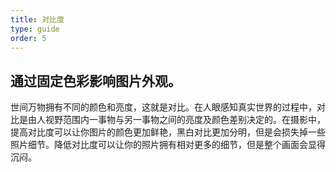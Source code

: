 ```yaml
---
title: 对比度
type: guide
order: 5
---
```


## 通过固定色彩影响图片外观。

世间万物拥有不同的颜色和亮度，这就是对比。在人眼感知真实世界的过程中，对比是由人视野范围内一事物与另一事物之间的亮度及颜色差别决定的。在摄影中，提高对比度可以让你图片的颜色更加鲜艳，黑白对比更加分明，但是会损失掉一些照片细节。降低对比度可以让你的照片拥有相对更多的细节，但是整个画面会显得沉闷。
